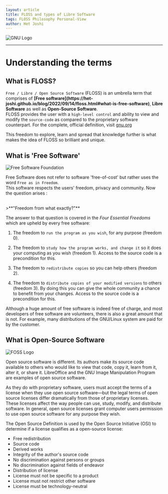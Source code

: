 ```yaml
---
layout: article
title: FLOSS and types of Libre Software
tags: FLOSS Philosophy Personal-View
author: Het Joshi
---
```



![GNU Logo](https://user-images.githubusercontent.com/96608251/190153016-42cccab0-c4b1-4c50-8bb5-2bb2f4ce0cd3.png)  

---

# Understanding the terms

## What is FLOSS?
   `Free / Libre / Open Source Software` (FLOSS) is an umbrella term that comprises of **[Free software](https://het-          joshi.github.io/blog/2022/09/14/floss.html#what-is-free-software)**, **Libre Software** as well as **Open-Source Software**.  
    FLOSS provides the user with a `high-level control` and ability to view and modify the `source-code` as compared to the proprietary software             counterpart. For the complete, official definition, visit [gnu.org](https://www.gnu.org/philosophy/philosophy.html)

   This freedom to explore, learn and spread that knowledge further is what makes the idea of FLOSS so brilliant and unique.

## What is 'Free Software'  

![Free Software Foundation](https://user-images.githubusercontent.com/96608251/190171456-c65fc41c-9eb9-4f8c-bb92-1120d1ffb5e1.png)  

   Free Software does not refer to software 'free-of-cost' but rather uses the word  `Free as in Freedom`.  
   This software respects the users' freedom, privacy and community. Now the question arises :
   
  <br>
   >**"Freedom from what exactly?"**  
  <br>
  
   The answer to that question is covered in the *Four Essential Freedoms* which are upheld by every free software:
  
   1.   The freedom to `run the program as you wish`, for any purpose (freedom 0).

   2.  The freedom to `study how the program works, and change it` so it does your computing as you wish (freedom 1). Access to the source code is a   precondition for this.

   3.  The freedom to `redistribute copies` so you can help others (freedom 2).

   4.  The freedom to `distribute copies of your modified versions` to others (freedom 3). By doing this you can give the whole community a chance to  benefit from your changes. Access to the source code is a precondition for this.

   Although a huge amount of free software is indeed free of charge, and most developers of free software are volunteers, there is also a great amount  that  is not. For example, many distributions of the GNU/Linux system are paid for by the customer.
 
## What is Open-Source Software
 
 ![FOSS Logo](https://user-images.githubusercontent.com/96608251/190152905-4ccf6396-74cd-46fb-839d-e87660163cb5.png)  
 
 Open source software is different. Its authors make its source code available to others who would like to view that code, copy it, learn from it, alter   it, or share it. LibreOffice and the GNU Image Manipulation Program are examples of open source software.

As they do with proprietary software, users must accept the terms of a license when they use open source software—but the legal terms of open source licenses differ dramatically from those of proprietary licenses.
 These licenses affect the way people can use, study, modify, and distribute software. In general, open source licenses grant computer users permission to  use open source software for any purpose they wish.
 
The Open Source Definition is used by the Open Source Initiative (OSI) to determine if a license qualifies as a open-source license:
- Free redistribution
- Source code
- Derived works
- Integrity of the author's source code
- No discrimination against persons or groups
- No discrimination against fields of endeavor
- Distribution of license
- License must not be specific to a product
- License must not restrict other software
- License must be technology-neutral








